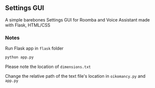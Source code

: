 ## Settings GUI
A simple barebones Settings GUI for Roomba and Voice Assistant made with Flask, HTML/CSS

### Notes
Run Flask app in ```flask``` folder
```python
python app.py
```
Please note the location of ```dimensions.txt```

Change the relative path of the text file's location in ```oikomancy.py``` and ```app.py``` 

